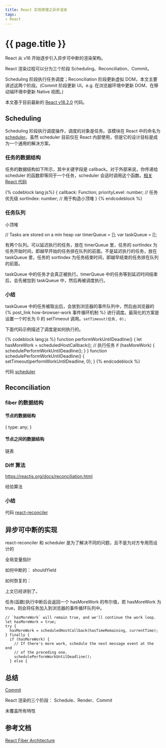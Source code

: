 ```yaml
---
title: React 实现原理之异步渲染
tags:
- React
---
```


# {{ page.title }}

React 从 v16 开始逐步引入异步可中断的渲染架构。

React 渲染过程可以分为三个阶段 Scheduling、Reconciliation、Commit。

Scheduling 阶段执行任务调度；Reconciliation 阶段更新虚拟 DOM，本文主要讲述这两个阶段。(Commit 阶段更新 UI。e.g. 在浏览器环境中更新 DOM、在移动端环境中更新 Native 视图。)

本文基于目前最新的 [React v18.2.0](https://github.com/facebook/react/tree/v18.2.0) 代码。

## Scheduling

Scheduling 阶段执行调度操作，调度的对象是任务。该模块在 React 中的命名为 [scheduler](https://github.com/facebook/react/tree/v18.2.0/packages/scheduler)。虽然 scheduler 目前仅在 React 内部使用，但是它的设计目标是成为一个通用的解决方案。

### 任务的数据结构

任务的数据结构如下所示，其中关键字段是 callback。对于外部来说，你传递给 scheduler 的函数即等同于一个任务，scheduler 会适时调用这个函数。[相关 React 代码](https://github.com/facebook/react/blob/v18.2.0/packages/scheduler/src/forks/Scheduler.js#L345)

{% codeblock lang:js%}
{
  callback: Function;
  priorityLevel: number; // 任务优先级
  sortIndex: number; // 用于构造小顶堆
}
{% endcodeblock %}

### 任务队列

小顶堆

// Tasks are stored on a min heap
var timerQueue = [];
var taskQueue = [];

有两个队列。可以延迟执行的任务，放在 timerQueue 里，任务的 sortIndex 为任务开始时间，即越早开始的任务排在队列的前面。不是延迟执行的任务，放在 taskQueue 里，任务的 sortIndex 为任务结束时间，即越早结束的任务排在队列的前面。

taskQueue 中的任务才会真正被执行。timerQueue 中的任务等到延迟时间结束后，会先被加到 taskQueue 中，然后再被调度执行。

### 小结

taskQueue 中的任务被取出后，会放到浏览器的事件队列中，然后由浏览器的 {% post_link how-browser-work 事件循环机制 %}  进行调度。最简化的方案是设置一个时长为 0 的 setTimeout 调用。`setTimeout(任务, 0);`

下面代码示例描述了调度是如何执行的。

{% codeblock lang:js %}
function performWorkUntilDeadline() {
  let hasMoreWork = scheduledHostCallback(); // 执行任务
  if (hasMoreWork) {
    schedulePerformWorkUntilDeadline();
  }
}
function schedulePerformWorkUntilDeadline() {
  setTimeout(performWorkUntilDeadline, 0);
}
{% endcodeblock %}

代码 [scheduler](https://github.com/facebook/react/tree/v18.2.0/packages/scheduler)


## Reconciliation

### fiber 的数据结构

#### 节点的数据结构

{
  type: any;
}

#### 节点之间的数据结构

链表

### Diff 算法

https://reactjs.org/docs/reconciliation.html

经验算法

### 小结

代码 [react-reconciler](https://github.com/facebook/react/tree/v18.2.0/packages/react-reconciler)


## 异步可中断的实现

react-reconciler 和 scheduler 是为了解决不同的问题，且不是为对方专用而设计的

全局变量指针

如何中断的：
shouldYield

如何恢复的：

上文已经讲到了。

任务(函数)执行中断后会返回一个 hasMoreWork 的布尔值，若 hasMoreWork 为 true，则会将任务加入到浏览器的事件循环队列中。

    // `hasMoreWork` will remain true, and we'll continue the work loop.
    let hasMoreWork = true;
    try {
      hasMoreWork = scheduledHostCallback(hasTimeRemaining, currentTime);
    } finally {
      if (hasMoreWork) {
        // If there's more work, schedule the next message event at the end
        // of the preceding one.
        schedulePerformWorkUntilDeadline();
      } else {


## 总结

[Commit](https://github.com/facebook/react/tree/v18.2.0/packages/react-dom)

React 渲染的三个阶段： Schedule、Render、Commit

未覆盖所有特性

## 参考文档

[React Fiber Architecture](https://github.com/acdlite/react-fiber-architecture)
